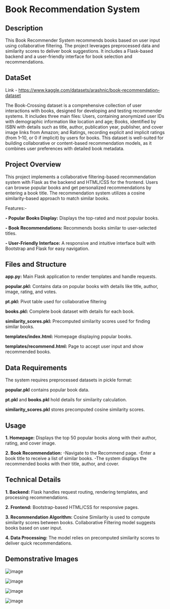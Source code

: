 # Book Recommendation System

## Description
This Book Recommender System recommends books based on user input using collaborative filtering. The project leverages preprocessed data and similarity scores to deliver book suggestions. It includes a Flask-based backend and a user-friendly interface for book selection and recommendations.

## DataSet
Link - https://www.kaggle.com/datasets/arashnic/book-recommendation-dataset

The Book-Crossing dataset is a comprehensive collection of user interactions with books, designed for developing and testing recommender systems. It includes three main files: Users, containing anonymized user IDs with demographic information like location and age; Books, identified by ISBN with details such as title, author, publication year, publisher, and cover image links from Amazon; and Ratings, recording explicit and implicit ratings (from 1–10, or 0 if implicit) by users for books. This dataset is well-suited for building collaborative or content-based recommendation models, as it combines user preferences with detailed book metadata.

## Project Overview
This project implements a collaborative filtering-based recommendation system with Flask as the backend and HTML/CSS for the frontend. Users can browse popular books and get personalized recommendations by entering a book title. The recommendation system utilizes a cosine similarity-based approach to match similar books.

Features:- 

**- Popular Books Display:** Displays the top-rated and most popular books.

**- Book Recommendations:** Recommends books similar to user-selected titles.

**- User-Friendly Interface:** A responsive and intuitive interface built with Bootstrap and Flask for easy navigation.

## Files and Structure
**app.py:** Main Flask application to render templates and handle requests.

**popular.pkl:** Contains data on popular books with details like title, author, image, rating, and votes.

**pt.pkl:** Pivot table used for collaborative filtering

**books.pkl:** Complete book dataset with details for each book.

**similarity_scores.pkl:** Precomputed similarity scores used for finding similar books.

**templates/index.html:** Homepage displaying popular books.

**templates/recommend.html:** Page to accept user input and show recommended books.

## Data Requirements
The system requires preprocessed datasets in pickle format:

**popular.pkl** contains popular book data.

**pt.pkl** and **books.pkl** hold details for similarity calculation.

**similarity_scores.pkl** stores precomputed cosine similarity scores.

## Usage
**1. Homepage:**
Displays the top 50 popular books along with their author, rating, and cover image.

**2. Book Recommendation:**
-Navigate to the Recommend page.
-Enter a book title to receive a list of similar books.
-The system displays the recommended books with their title, author, and cover.

## Technical Details

**1. Backend:**
   Flask handles request routing, rendering templates, and processing recommendations.
   
**2. Frontend:**
   Bootstrap-based HTML/CSS for responsive pages.
   
**3. Recommendation Algorithm:**
   Cosine Similarity is used to compute similarity scores between books.
   Collaborative Filtering model suggests books based on user input.
   
**4. Data Processing:**
   The model relies on precomputed similarity scores to deliver quick recommendations.

## Demonstrative Images
![image](https://github.com/user-attachments/assets/e17d060a-fa18-4a38-9be2-2c4be57fd467)

![image](https://github.com/user-attachments/assets/67dc31ff-1ff6-4913-80ab-489b3f6d3c3d)

![image](https://github.com/user-attachments/assets/039a4b8f-f8a2-47ca-8b78-57f364c872f4)

![image](https://github.com/user-attachments/assets/beeb18d2-6329-486a-8f37-b4795ba2de2f)




